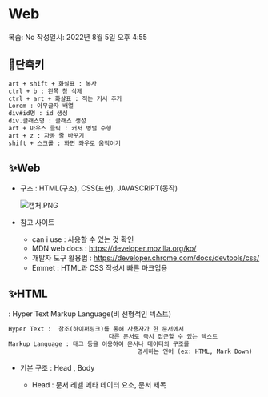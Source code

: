 # Web

복습: No
작성일시: 2022년 8월 5일 오후 4:55

## 🎈단축키

```html
art + shift + 화살표 : 복사
ctrl + b : 왼쪽 창 삭제
ctrl + art + 화살표 : 적는 커서 추가
Lorem : 아무글자 배열
div#id명 : id 생성
div.클래스명 : 클래스 생성
art + 마우스 클릭 : 커서 병렬 수행
art + z : 자동 줄 바꾸기
shift + 스크롤 : 화면 좌우로 움직이기
```

## ✨Web

- 구조 : HTML(구조), CSS(표현), JAVASCRIPT(동작)
    
    ![캡처.PNG](Web%2039b571e1d71d4e9d9a6b5d139b36950a/%25EC%25BA%25A1%25EC%25B2%2598.png)
    
- 참고 사이트
    - can i use : 사용할 수 있는 것 확인
    - MDN web docs : https://developer.mozilla.org/ko/
    - 개발자 도구 활용법 : https://developer.chrome.com/docs/devtools/css/
    - Emmet : HTML과 CSS 작성시 빠른 마크업용

## ✨HTML

: Hyper Text Markup Language(비 선형적인 텍스트)

```html
Hyper Text :  참조(하이퍼링크)를 통해 사용자가 한 문서에서 
							다른 문서로 즉시 접근할 수 있는 텍스트
Markup Language : 태그 등을 이용하여 문서나 데이터의 구조를
									명시하는 언어 (ex: HTML, Mark Down)
```

- 기본 구조 : Head , Body
    - Head : 문서 레벨 메타 데이터 요소<meta>, 문서 제목<title>, 스크립트요소<script>, 외부파일 로딩<link>,css<style>
    
    ```html
    title: 브라우저 상단 타이틀
    meta : 문서 레벨 메타데이터 요소
    link : 외부 리소스 연결 요소(css파일, favicon 등)
    script : 스크립트 요소(JavaScript 파일/코드)
    style : CSS직접 작성
    ```
    
    - Body : 실제 화면 구성과 관련 내용
- 태그
    - 내용이 없는 태그 : br, hr, img, input, link, meta
    - 사이트 검사를 통해 1회성으로 고칠 수 있다.
- 속성
    - 사용할 때 띄어쓰기 사용 x, “”쌍따움표 사용
    
    ```html
    id : 문서 전체에서 유일한 고유 식별자 지정 -> css에서 사용
    class : 공백으로 구성된 해당 요소의 클래스 목록
    data-* : 페이지에 개인 사용자 정의 데이터를 저장하는 위해 사용
    style : 
    
    주석 : <!-- -->
    ```
    
- 시맨틱 태그 : 의미적 가치를 가지는 것(공간도 가진다) → 공간이 자동 배열되지는 X
    
    ![캡처.PNG](Web%2039b571e1d71d4e9d9a6b5d139b36950a/%25EC%25BA%25A1%25EC%25B2%2598%201.png)
    
    사용 이유 
    
    - 개발자 및 ㅏㅅ용자 뿐만 아니라 검색엔진 등에 의미 있는 정보의 그룹을 태그로 표현
    - 단순히 구역을 나누는 것 뿐만 아니라 의미를 가지는 태그들을 활용하기 위해
    - 요소의 의미가 명확해지기 때문에 코드의 가독성을 높이고 유지보수 쉽게함
    - 검색 엔진 최적화(SEO)를 위해서 메타태그, 시맨틱 태그를 통한 마크업 효과적 활용
- 렌더링 : 웹사이트를 그림체로 보여주는 과정
    - Dom(Document Object Model)트리
- HTML 요소
    - 인라인 요소 : 글자처럼 취급
    - 블록 요소 : 한 줄 모두 사용
        - 텍스트 요소
            
            ```python
            <a> : href 속성을 활용하여 다른 URL로 연결
            <b> : 굵은 글씨요소
            <strong> : 중요 강조하고자 하는 요소(굵은 글씨)
            <i> : 기울임 글씨요소
            <em> : 중요 강조하고자 하는 요소(기울임 글씨)
            <br> : 줄바꿈
            <img> : src속성 활용 이미지 표현
            <span> : 의미 없는 인라인 컨테이너
            <p> 하나의 문단(paragraph)
            <hr> : 문단 레벨 요소에서 주제의 의미하며 수평선으로 표현
            <ol> : 순서가 있는 리스트 -> 1. # 자식 -> li 사용
            <ul> : 순서 없는 리스트 -> 점 # 자식 -> li 사용
            <pre> : Html 작성한 내용을 그대로 표현
            <blockqueote> : 텍스트가 긴 인용문, 주로 들여쓰기 표현
            <div> : 의미 없는 블록 레벨 컨테이너
            ```
            
- Form
    
     : <form>은 정보를 서버에 제출하기 위해 사용하는 태그(ID/Pw)
    
    - 기본 속성
    - action : form 처리할 서버의 URL(데이터를 보낼 곳)
    - method : form을 제출할 때 사용할 HTTP 메소드(get 혹은 post)
    - enctype : method가 post인 경우 데이터의 유형
        - application/x=www-form-urlencoded : 기본값
        - multipart/form-data : 파일 전송시 (input type이 file 인경우)
- Select
    - 내부가 필수로 선택해야되면 required사용
    - 선택 사항을 만드는 것 Option사용
    
    ```html
    <div>
    	<label for="region">지역을 선택해주세요.</label><br>
    	<select name="region" id="region" required>
    		<option value="서울">서울</option>
    		<option value="강원"disabled>강원</option>
    	</select>
    </div>
    ```
    
- Input
    
     : 다양한 타입을 가지는 입력 데이터의 유형과 위젯이 제공됨
    
    - name: form control에 적용되는 이름(이름/값 페어로 전송)
    - value : form control에 적용되는 값(이름/ 값 페어로 전송)
    - required, readonly, autofocus, autocomplete,disabled 등
    
    ```html
    <form action="/search" method="GET">
    	<input type="text" name="q"> <!--http상에서 q="적은 내용"으로 저장되어 전송-->
    </form>
    ```
    
- Input label: label을 클릭하여 input자체에 초점을 맞추거나 활성화
    
    ```html
    <label for="agreement">개인정보 수집에 동의합니다.</label>
    <input type="checkbox" name="agreement" id="agreement" 
    place holder = "안에 적을것" value = "안에 적을것">
    # label
    # 아이디 __input__
    # for ID 대입
    # input 내에 글자 기입
    <input 못 쓰게 할때 뒤에 disabled>
    ```
    
    - text :일반 텍스트 입력
    - password: 입력 시 값이 보이지 않고 * 로 표현
    - email: 이메일 형식이 아닌 경우 form제출 불가
    - number : min,max,step속성을 활용하여 사용
    - file : 속성을 이용해서 사용
    - checkbox : 다중 선택 / radio button : 단일 선택
        
        ```html
        <p>checkbox</p>
        <input id="html" type= "checkbox" name="language" value = "html">
        ```
        
        ![캡처.PNG](Web%2039b571e1d71d4e9d9a6b5d139b36950a/%25EC%25BA%25A1%25EC%25B2%2598%202.png)
        
    - color : color picker
    - date : date picker
    - hidden : 사용자에게 보이지 않는 input
        
        ![캡처.PNG](Web%2039b571e1d71d4e9d9a6b5d139b36950a/%25EC%25BA%25A1%25EC%25B2%2598%203.png)
        
    
    input 공부 참조 : https://developer.mozilla.org/ko/docs/Web/HTML/Element/Input
    
    >>html에서는 태그 + 클래스 등 = css에서 선택자라 부른다.
    

## ✨CSS

: Cascading Style Sheets(스타일을 지정하기 위한 언어)

- 구조

```html
h1{ #선택자(Selector)
	color: blue; #선언(Declaration)
	font-size: 15px; # 속성(property): 값(Value);
```

- 정의 방법:
    - 인라인(inline)
    
    ```python
    <h2 style="color:blueviolet; font-size: 100px";>
    ```
    
    - 내부 참조(embedding) → 처음에 사용하는 방법
    
    ```python
    <style>
    	h1{
    			color: red;
    			font-size: 40px
    	}
    </style>
    ```
    
    - 외부 참조 → 가장 많이 사용하는 방법
    
    ```python
    외부에 mystyle.css 생성 -> link로 연결
    p{
    	color: pink;
    	font-size: 16px;
    }
    
    내부에 link tab-> <link rel="stylesheet" href="mystyle.css">
    ```
    
- 선택자 : 원하는 개수를 특정하는 것, 넓은 것은 상속된다.
    - 요소(서울사람) → HTML 태그를 직접 선택
    
    ```python
    <style>
    	# 전체 선택자
    	*{
    		color: red;
    	}
    	# 요소 선택자
    	h2,h3{
    		color: orange;
    	}
    </style>
    ```
    
    - 클래스(최씨, 이씨) → 마침표(.)문자로 시작하며, 해당 클래스가 적용된 항목 선택
    
    ```python
    <style>
    	# 클래스 선택자
    	.green{
    	color: green;
    	}
    	# id 선택자
    	#purple {
    		color: purple;
    	}
    	# 자식 선택자
    	.box > p{
    		font-size: 30px;
    	}
    	# 자손 집합자
    	.box p{
    		color: blue;
    	}
    </style>
    <h1 class="green">SSAFY</h1>
    # 위에 선택자에 의해 자동적으로 green이 된다.
    <div class="green box">
    	box contents
    		<div>
    			<p> 지역 목록 </p>
    			<ul>
    				<li>서울</li>
    				<li id="purple">인천</li>
    			</ul>
    		</div>
    ```
    
    - id 선택자
        
         #문자로 시작하며, 해당 아이디가 적용된 항목을 선택
        
        일반적으로 하나의 문서에 1번만 사용
        
        여러번 사용해도 동작하지만, 단일 id를 사용하는 것을 권장
        
- 우선순위
    1. 중요도(importance) - 사용시 주의
        1. !important
    2. 우선순위
        1. important> 인라인(style) > id, 속성, pseudo-class>요소,pseudo-element>속성설정순서
- 상속
    - 상속되는 것 : Text관련 요소(font, color, text-align),opacity, visibility등
    - 상속 안되는 것: 박스모델 관련 요소: width, height, margin, padding, box-sizing, display,text-align
        
        position관련 요소 : position, top/right/bottom/left,z-index
        
- 크기 단위
    - class= “em” : 상속에 영향을 받음
    - class= “rem”: 상속에 영향을 받지 않음(최상위(html)의 사이즈를 기준)
        
        ```python
        <ul class="font-big"> #font-size: 16px(b)
                <li class="em">2em</li>  #font-size: 상속받아 16px(b)*2 
                <li class="rem">2rem</li> #font-size: 상속x 8px2
                <li>no class</li> #font-size: 36px(b)
            </ul>
        ```
        
    - no class
    - vw, vh, vmin, vmax: 창의 크기에 따라 크기가 변한다.

- 색상 단위
    - 대소문자 구분 x
    - 특정 색을 직접 글자로 나타냄
    - RGB : (background-color: rgb(0,255,0);)
    - HSL : (background-color: hsl(0,100%, 50%);) # 색상, 채도, 명도
    - 참고 : rgba, hsla → a:투명도 / obacity : 0.8 로 사용도 가능

차후 공부 :!! 잘 쓰이는 것 서체, 서체스타일, 자간, 단어간격, 행간, 컬러, 배경, 목록, 표

- 결합자(Combinators)
    - 자손결합자
        
        selectorA 하위의 모든 selectorB 요소
        
        ```python
        <div># 1 level 1,3사이 자손 div span{color:red;}
        	<span> 빨강입니다.</span> # 2 level 같은 레벨은 형제 결합자
        	<p>이건 빨강이 아닙니다.</p> # 2 level
        	<p>
        		<span> 빨강입니다.</span> # 3 level
        	</p>
        ```
        
    - 자식결합자(>)
        
        selectorA 바로 아래의 selectorB요소
        
        ```python
        <div> # div>span{color:red;}
        	<span> 이건 빨강입니다.</span>
        	<p> 이건 빨강 아닙니다.</p>
        	<P>
        		<span> 이건 빨강 아닙니다.</p>
        ```
        
    - 일반 형제 결합자(~)
        
        selectorA의 형제 요소 중 뒤에 위치하는 selectorB 요소를 모두 선택
        
        ```html
        <span> 빨강이 아닙니다.</span> # p~span{color:red;}
        <p> 문장 </p>
        <b> 코드 </b>
        <span> 빨강입니다.</span>
        <b></b>
        <span> 빨강입니다.</span>
        ```
        
    - 인접 형제 결합자(+)
        
        selectorA의 형제 요소 중 바로 뒤에 위치하는 selectorB 요소를 선택(뒤에것만 적용)
        
        ```html
        <span>빨강이 아닙니다.</span> # p+span{color:red;}
        <p></p>
        <span>빨강입니다.</span>
        <b></b>
        <span>빨강이 아닙니다.</span>
        ```
        
- Box Model
    
    :모든 요소는 네모(박스모델)이고, 위에서부터 아래로, 왼쪽에서 오른쪽으로 쌓인다!!
    
- box-sizing
    
    ![캡처.PNG](Web%2039b571e1d71d4e9d9a6b5d139b36950a/%25EC%25BA%25A1%25EC%25B2%2598%204.png)
    
    - content-box
        
        : 실제로 contents영역만을 box로 지정
        
    - border-box
        
        : border까지의 너비를 100px 로 맞추는 것
        
- 내용과 보더 사이 공간 : padding이라고 한다.
    
    ![캡처.PNG](Web%2039b571e1d71d4e9d9a6b5d139b36950a/%25EC%25BA%25A1%25EC%25B2%2598%205.png)
    
    margin> border> padding> 내용
    
    ```python
    margin-padding{
    	margin: 10px;
    	padding: 30px;
    } #상하좌우 모두 10px이다!
    margin:10px 20px; # 상하 좌우
    margin:10px 20px 30px # 상 좌우 하
    margin:10px 20px 30px 40px # 상 우 하 좌
    ```
    
    ```python
    #밖에서 설정
    .border{
    	border-width:2px;
    	border-style: dashed;
    	border-color: black;
    }
    #안에서 해주는것
    .box2 {
    	border: 2px solid black; # border-width,style,color
    }
    ```
    
    기본 사이즈 = content-box(외부 박스 100px ) vs border-box content (내부박스 100px)
    
- display
    - display: block(너무 커)
        - 줄바꿈이 일어나는 요소
        - 화면 크기 전체의 가로폭을 차지
        - 블록 레벨 요소 안에 인라인 레벨 요소가 들어갈 수 있음
        - 레벨 요소 : div/ul, ol/p/hr/form
        - 너비를 가질수 없다면 자동으로 지정
        - 기본 너비 : 가질수 있는 너비의 100%/ 가질수 없는 곳은 자동으로 margin처리
    - display: inline(작아)
        - 줄 바꿈이 일어나지 않는 행의 일부 요소
        - content 너비만큼 가로 폭을 차지한다.
        - width, height, margin-top, margin-bottom지정 못한다.
        - 상하여백은 line-height로 지정
        - 레벨 요소 : span/a/ing/input, label/b,em,i,strong등
        - inline의 기본 너비는 컨텐츠 영역만큼 (글자 크기만큼만)
    - margin-right: auto;   text-align: left;
    - margin-left: auto;    text-align: right;
    - margin-left : auto; margin-right : auto; / text-align : center
- Display
    - display: inline-block
        - block과 inline 레벨 요소를 모두 가짐
        - inline처럼 한줄에 표시할 수 있고, block처럼 width,height,margin속성을 지정 가능
    - dispaly: none
        - 해당 요소를 화면에 표시하지 않고, 공간조차 부여하지 않음
        - 유사한것 : {visibility : hidden}은 해당요소가 공간을 차지하나 화면에 표시만 안하는 것
        - None 숨겨져 있는것(보여줄일 없다.)
        - hidden 숨겨져 있는것(보여줄일 있다.)
- position
    - static : 모든 태그의 기본값
    - relative : 상대 위치
        - 자기 자신의 static 위치를 기준으로 이동(normal flow유지)
        - 브라우저를 기준 (있다고 가정하고 비워둔다) 위치를 차지
    - absolute : 절대 위치( 부모기준 static 아닌 것)
        - 위치를 차지하지 않음
        - static이 아닌 가장 가까이 있는 부모/조상 요소를 기준으로 이동
        - 위에 사항이 없는 경우 브라우저 화면 기준으로 이동
    - fixed : 고정 위치
        - 위치를 차지하지 않음
        - 스크롤 시에도 항상 같은 곳에 위치
    - sticky : 스크롤에 따라 static → fixed로 변경
        - 속성을 적용한 박스는 평소 문서 안에서는 static상태지만 스크롤이 임계점 위치에 이르면 fixed와 같이 박스를 화면 고정하는 속성
    - 종류별 기준
    
    ```html
    모든 요소의 기본은 좌측 상단에 배치
    display에 따라 크기와 배치가 달라진다.
    relative : 본인의 원래 위치
    absolute : 특정 부모의 위치
    fixed : 화면의 위치
    sticky: 본인의 원래 위치 -> 화면의 위치
    ```
    

head 안에 내부참조 넣는다. title은 위에 창에 뜨는 이름을 의미

서버까지 input 넣는 방법 : input, label ⇒ form ⇒ server

## ✨Layout

Display, Position, Float(1996), Flexbox(2012), Grid(2017)

- 구조(위에서 아래로, 왼쪽에서 오른쪽으로 쌓인다)
    - Inline Direction(글자처럼 인식) →
    - Block Direction(블록처럼 인식) ↓
- Float
    - 생성 배경 : 텍스트 포함 인라인 요소들이 주변을 wrapping하도록 함
    - 요소가 Normal Flow를 벗어나도록 함
    - None: 기본값, left : 요소를 왼쪽으로 띄움, right : 요소를 오른쪽으로 띄움
- Flexbox
    - 생각 흐름 : 주축의 방향설정 → 넘치는거 넘길지 → 어느 방향에 정렬할지
    
    ```html
    기본 속성 : None
    left : 왼쪽으로 띄움
    right : 오른쪽으로 띄움
    ```
    
    - display: flex;
    flex-direction: row-reverse(오른쪽에서 왼쪽으로), column-reverse(위로), row, column
        
        → 주축의 방향을 설정
        
        ![캡처.PNG](Web%2039b571e1d71d4e9d9a6b5d139b36950a/%25EC%25BA%25A1%25EC%25B2%2598%206.png)
        
    - 축 관리(div 내 div할때 방향을 나누는 기준)
        - → main axis : justify로 정렬
        - ↓ cross axis : align으로 정렬
    - 요소
        - flex container(부모 요소) # 감싸는  div
        - flex items(자식 요소) #안쪽 div
    - 배치 설정(주의 : 역방향의 경우 HTML 선언 순서와 시각적으로 다르니 유의(웹접근성 영향)
        - flex-direction
            
            ex) row, row-reverse, column, column-reverse
            
        - flex-wrap
            
            ex) 컨테이너를 벗어나는 경우 밑의 줄로 가는 것
            
            ![캡처.PNG](Web%2039b571e1d71d4e9d9a6b5d139b36950a/%25EC%25BA%25A1%25EC%25B2%2598%207.png)
            
            - nowrap:한줄에 배치
            - wrap : 넘치면 그다음줄로 배치
    - 공간 나누기
        - justify-content(메인축 정렬)
            
            ![캡처.PNG](Web%2039b571e1d71d4e9d9a6b5d139b36950a/%25EC%25BA%25A1%25EC%25B2%2598%208.png)
            
        - align-content(교차축 정렬)
            
            ![캡처.PNG](Web%2039b571e1d71d4e9d9a6b5d139b36950a/%25EC%25BA%25A1%25EC%25B2%2598%209.png)
            
            → space-around는 2등분하고 각각 간격 같게 : 1:2:1
            
        - align-items(style)
            
            ![캡처.PNG](Web%2039b571e1d71d4e9d9a6b5d139b36950a/%25EC%25BA%25A1%25EC%25B2%2598%2010.png)
            
        - align-self(self하나만 정렬하기) → align-items 것 다 사용
            
            ![캡처.PNG](Web%2039b571e1d71d4e9d9a6b5d139b36950a/%25EC%25BA%25A1%25EC%25B2%2598%2011.png)
            
    - 기타 속성
        - flex-grow : 남은 영역을 아이템에 분배
        - order : 배치 순서( 요소의 우선순위를 따진다) → 기본이 0 (개별요소에 순서 지정)
        
    
    **`flex-direction`**과 **`flex-wrap`**이 자주 같이 사용되기 때문에, **`flex-flow`**가 이를 대신할 수 있습니다. 이 속성은 공백문자를 이용하여 두 속성의 값들을 인자로 받습니다.
    
    예를 들어, 요소들을 가로선 상의 여러줄에 걸쳐 정렬하기 위해 **`flex-flow: row wrap`**을 사용할 수 있습니다.
    

## ✨CDN

- head: link, body: script넣기
- spacing(margin and padding)
    - {property}{sides}-{size}
    - <div class=”mt-3 ms-5”>bootstrap-spacing</div>
    - t:top, b:bottom, s:left, e:right, x:left+right, y:top+bottom
    - 0: 0px, 1: 4px, 2: 8px, 3: 16px, 4: 24px, 5: 48px
    - mx-auto:수평중앙정렬, py-0: padding위아래 0

## ✨사이즈마다 보이는 게 다른것

- d-sm: 작을때 보임
- d-md:

## ✨Bootstrap

- Spacing

```html
{property}{sides}-{size}
m(margin),p(padding)
```

![캡처.PNG](Web%2039b571e1d71d4e9d9a6b5d139b36950a/%25EC%25BA%25A1%25EC%25B2%2598%2012.png)

- property
    - m(margin)
    - p(padding)
- sides
    - t(top)
    - b(bottom)
    - s(start)
    - e(end)
    - x( left+right)
    - y(top + bottom
- size
    - 0 -  0
    - 1 - spacer * 0.25
    - 2 - spacer * 0.5
    - 3 - spacer
    - 4 - spacer * 1.5
    - 5 - spacer * 3
    - auto   ex) 가운데 정렬 = mx-auto
- Grid  system

```html
반드시 기억할 것
1. 12개의 column
2. 6개의 grid break points
```

- Column : 실제 컨텐츠를 포함하는 부분
- Gutter : 칼럼과 칼럼 사이의 공간
- Container : Column들을 담고 있는 공간

목록 검색 → nav bar

사진 넘기는거 → carousel

경고나 창 띄우는거 → modal → top lebel에 넣을 것! → 작동 안할수 있으므로

grid system → 일정 크기 이하 될때까지 크기가 맞춤으로 작아지다가 개수를 줄이는 것(반응형)

→ 반드시 기억 : 12개의 column, 6개의 grid break points(화면 크기를 조정하는 포인트가 6개다)

column : 실제 컨탠츠 포함하는 부분 , gutter: 칼럼과 칼럼 사이 공간, container: 칼럼 담고있는 공간

offset :앞에 공간을 비워두고 싶은경우

- col 쓸 때 유의점 container 안에 row 안에 col 사용할 것
    
    ![캡처.PNG](Web%2039b571e1d71d4e9d9a6b5d139b36950a/%25EC%25BA%25A1%25EC%25B2%2598%2013.png)
    
- 사진이 매우 큰 상태인 경우
    
    ![캡처.PNG](Web%2039b571e1d71d4e9d9a6b5d139b36950a/%25EC%25BA%25A1%25EC%25B2%2598%2014.png)
    
- 크기조절
    
    ![캡처.PNG](Web%2039b571e1d71d4e9d9a6b5d139b36950a/%25EC%25BA%25A1%25EC%25B2%2598%2015.png)
    
- nav 바 만들 때
    
    ![캡처.PNG](Web%2039b571e1d71d4e9d9a6b5d139b36950a/%25EC%25BA%25A1%25EC%25B2%2598%2016.png)